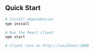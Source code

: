 ## Quick Start

```bash
# Install dependencies
npm install

# Run the React client
npm start

# Client runs on http://localhost:3000
```
